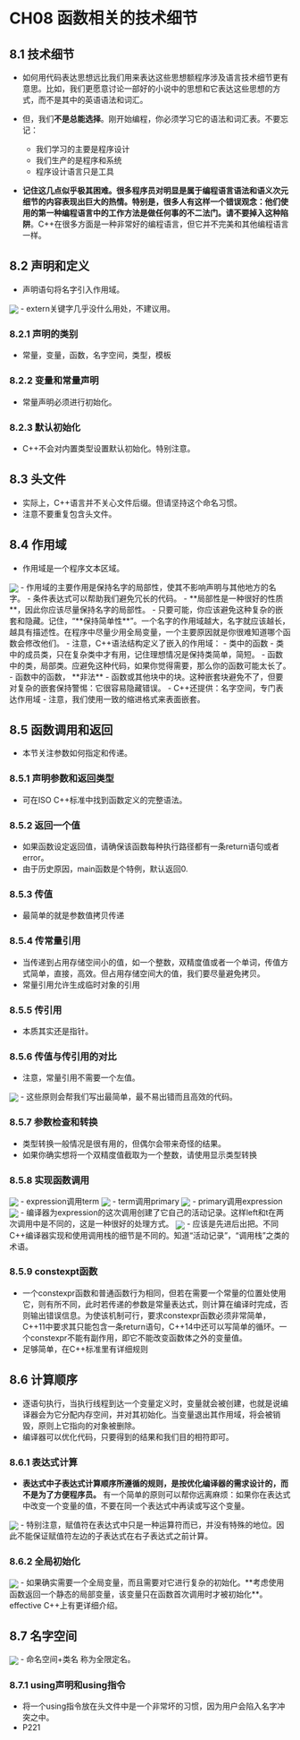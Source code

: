 # CH08 函数相关的技术细节

## 8.1 技术细节
- 如何用代码表达思想远比我们用来表达这些思想额程序涉及语言技术细节更有意思。比如，我们更愿意讨论一部好的小说中的思想和它表达这些思想的方式，而不是其中的英语语法和词汇。
- 但，我们**不是总能选择**。刚开始编程，你必须学习它的语法和词汇表。不要忘记：	
	- 我们学习的主要是程序设计
	- 我们生产的是程序和系统
	- 程序设计语言只是工具 

- **记住这几点似乎极其困难。很多程序员对明显是属于编程语言语法和语义次元细节的内容表现出巨大的热情。特别是，很多人有这样一个错误观念：他们使用的第一种编程语言中的工作方法是做任何事的不二法门。请不要掉入这种陷阱**。C++在很多方面是一种非常好的编程语言，但它并不完美和其他编程语言一样。

## 8.2 声明和定义
- 声明语句将名字引入作用域。
<img src="01.jpg" style="zoom 100%" div align="center">
- extern关键字几乎没什么用处，不建议用。

### 8.2.1 声明的类别
- 常量，变量，函数，名字空间，类型，模板

### 8.2.2 变量和常量声明
- 常量声明必须进行初始化。

### 8.2.3 默认初始化
- C++不会对内置类型设置默认初始化。特别注意。

## 8.3 头文件
- 实际上，C++语言并不关心文件后缀。但请坚持这个命名习惯。
- 注意不要重复包含头文件。

## 8.4 作用域
- 作用域是一个程序文本区域。
<img src="02.jpg" style="zoom 100%" div align="center">
- 作用域的主要作用是保持名字的局部性，使其不影响声明与其他地方的名字。
- 条件表达式可以帮助我们避免冗长的代码。
- **局部性是一种很好的性质**，因此你应该尽量保持名字的局部性。
- 只要可能，你应该避免这种复杂的嵌套和隐藏。记住，“**保持简单性**”。一个名字的作用域越大，名字就应该越长，越具有描述性。在程序中尽量少用全局变量，一个主要原因就是你很难知道哪个函数会修改他们。
- 注意，C++语法结构定义了嵌入的作用域：
	- 类中的函数
	- 类中的成员类，只在复杂类中才有用，记住理想情况是保持类简单，简短。
	- 函数中的类，局部类。应避免这种代码，如果你觉得需要，那么你的函数可能太长了。
	- 函数中的函数， **非法**
	- 函数或其他块中的块。这种嵌套块避免不了，但要对复杂的嵌套保持警惕：它很容易隐藏错误。
	- C++还提供：名字空间，专门表达作用域
	- 注意，我们使用一致的缩进格式来表面嵌套。

## 8.5 函数调用和返回
- 本节关注参数如何指定和传递。

### 8.5.1 声明参数和返回类型
- 可在ISO C++标准中找到函数定义的完整语法。

### 8.5.2 返回一个值
- 如果函数设定返回值，请确保该函数每种执行路径都有一条return语句或者error。
- 由于历史原因，main函数是个特例，默认返回0.

### 8.5.3 传值
- 最简单的就是参数值拷贝传递

### 8.5.4 传常量引用
- 当传递到占用存储空间小的值，如一个整数，双精度值或者一个单词，传值方式简单，直接，高效。但占用存储空间大的值，我们要尽量避免拷贝。
- 常量引用允许生成临时对象的引用

### 8.5.5 传引用
- 本质其实还是指针。

### 8.5.6 传值与传引用的对比
- 注意，常量引用不需要一个左值。
<img src="03.jpg" style="zoom 100%" div align="center">
- 这些原则会帮我们写出最简单，最不易出错而且高效的代码。

### 8.5.7 参数检查和转换
- 类型转换一般情况是很有用的，但偶尔会带来奇怪的结果。
- 如果你确实想将一个双精度值截取为一个整数，请使用显示类型转换

### 8.5.8 实现函数调用
<img src="04.jpg" style="zoom 100%" div align="center"> 
- expression调用term
<img src="05.jpg" style="zoom 100%" div align="center"> 
- term调用primary
<img src="06.jpg" style="zoom 100%" div align="center"> 
- primary调用expression
<img src="07.jpg" style="zoom 100%" div align="center"> 
- 编译器为expression的这次调用创建了它自己的活动记录。这样left和t在两次调用中是不同的，这是一种很好的处理方式。
<img src="08.jpg" style="zoom 100%" div align="center"> 
- 应该是先进后出把。不同C++编译器实现和使用调用栈的细节是不同的。知道“活动记录”，“调用栈”之类的术语。

### 8.5.9 constexpt函数
- 一个constexpr函数和普通函数行为相同，但若在需要一个常量的位置处使用它，则有所不同，此时若传递的参数是常量表达式，则计算在编译时完成，否则输出错误信息。为使该机制可行，要求constexpr函数必须非常简单，C++11中要求其只能包含一条return语句，C++14中还可以写简单的循环。一个constexpr不能有副作用，即它不能改变函数体之外的变量值。
- 足够简单，在C++标准里有详细规则

## 8.6 计算顺序
- 逐语句执行，当执行线程到达一个变量定义时，变量就会被创建，也就是说编译器会为它分配内存空间，并对其初始化。当变量退出其作用域，将会被销毁，原则上它指向的对象被删除。
- 编译器可以优化代码，只要得到的结果和我们目的相符即可。

### 8.6.1 表达式计算
- **表达式中子表达式计算顺序所遵循的规则，是按优化编译器的需求设计的，而不是为了方便程序员。** 有一个简单的原则可以帮你远离麻烦：如果你在表达式中改变一个变量的值，不要在同一个表达式中再读或写这个变量。
<img src="09.jpg" style="zoom 100%" div align="center"> 
- 特别注意，赋值符在表达式中只是一种运算符而已，并没有特殊的地位。因此不能保证赋值符左边的子表达式在右子表达式之前计算。

### 8.6.2 全局初始化
<img src="10.jpg" style="zoom 100%" div align="center"> 
- 如果确实需要一个全局变量，而且需要对它进行复杂的初始化。**考虑使用函数返回一个静态的局部变量，该变量只在函数首次调用时才被初始化**。effective C++上有更详细介绍。

## 8.7 名字空间
<img src="11.jpg" style="zoom 100%" div align="center"> 
- 命名空间+类名 称为全限定名。

### 8.7.1 using声明和using指令
- 将一个using指令放在头文件中是一个非常坏的习惯，因为用户会陷入名字冲突之中。
- P221